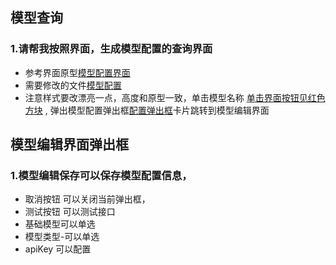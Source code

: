 ## 模型查询
### 1.请帮我按照界面，生成模型配置的查询界面
- 参考界面原型[模型配置界面](./1.模型配置.png)
- 需要修改的文件[模型配置](../../src/views/models/Index.vue)
- 注意样式要改漂亮一点，高度和原型一致，单击模型名称 [单击界面按钮见红色方块](2.编辑模型跳转.png) ,
弹出模型配置弹出框[配置弹出框](3.模型编辑.png)卡片跳转到模型编辑界面

## 模型编辑界面弹出框
### 1.模型编辑保存可以保存模型配置信息，
-  取消按钮 可以关闭当前弹出框， 
- 测试按钮 可以测试接口
- 基础模型可以单选
- 模型类型-可以单选
- apiKey 可以配置